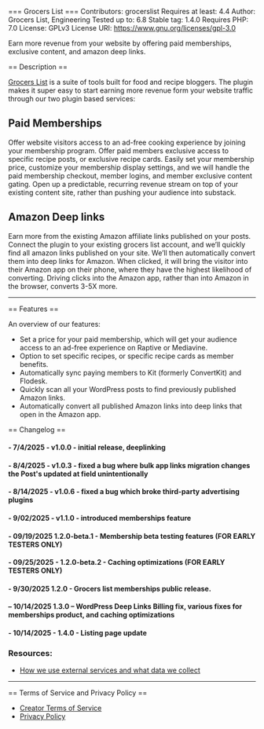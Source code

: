 === Grocers List ===
Contributors: grocerslist
Requires at least: 4.4
Author: Grocers List, Engineering
Tested up to: 6.8
Stable tag: 1.4.0
Requires PHP: 7.0
License: GPLv3
License URI: https://www.gnu.org/licenses/gpl-3.0

Earn more revenue from your website by offering paid memberships, exclusive content, and amazon deep links.

== Description ==

[Grocers List](https://grocerslist.com) is a suite of tools built for food and recipe bloggers. The plugin makes it super easy to start earning more revenue form your website traffic through our two plugin based services:

## Paid Memberships

Offer website visitors access to an ad-free cooking experience by joining your membership program. Offer paid members exclusive access to specific recipe posts, or exclusive recipe cards. Easily set your membership price, customize your membership display settings, and we will handle the paid membership checkout, member logins, and member exclusive content gating. Open up a predictable, recurring revenue stream on top of your existing content site, rather than pushing your audience into substack.

## Amazon Deep links

Earn more from the existing Amazon affiliate links published on your posts. Connect the plugin to your existing grocers list account, and we’ll quickly find all amazon links published on your site.
We’ll then automatically convert them into deep links for Amazon. When clicked, it will bring the visitor into their Amazon app on their phone, where they have the highest likelihood of converting. Driving clicks into the Amazon app, rather than into Amazon in the browser, converts 3-5X more.

<hr>

== Features ==

An overview of our features:

- Set a price for your paid membership, which will get your audience access to an ad-free experience on Raptive or Mediavine.
- Option to set specific recipes, or specific recipe cards as member benefits.
- Automatically sync paying members to Kit (formerly ConvertKit) and Flodesk.
- Quickly scan all your WordPress posts to find previously published Amazon links.
- Automatically convert all published Amazon links into deep links that open in the Amazon app.

== Changelog ==

#### - 7/4/2025 - v1.0.0 - initial release, deeplinking

#### - 8/4/2025 - v1.0.3 - fixed a bug where bulk app links migration changes the Post's updated at field unintentionally

#### - 8/14/2025 - v1.0.6 - fixed a bug which broke third-party advertising plugins

#### - 9/02/2025 - v1.1.0 - introduced memberships feature

#### - 09/19/2025 1.2.0-beta.1 - Membership beta testing features (FOR EARLY TESTERS ONLY)

#### - 09/25/2025 - 1.2.0-beta.2 - Caching optimizations (FOR EARLY TESTERS ONLY)

#### - 9/30/2025 1.2.0 - Grocers list memberships public release.

#### – 10/14/2025 1.3.0 – WordPress Deep Links Billing fix, various fixes for memberships product, and caching optimizations

#### - 10/14/2025 - 1.4.0 - Listing page update

### Resources:

- [How we use external services and what data we collect](https://github.com/GrocersList/grocerslist-deep-links/blob/main/docs/EXTERNAL_SERVICES.md)

<hr>

== Terms of Service and Privacy Policy ==

- [Creator Terms of Service](https://www.grocerslist.com/creator-tos)
- [Privacy Policy](https://www.grocerslist.com/privacy)
